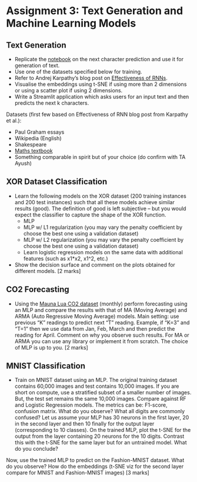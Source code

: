 # Assignment 3: Text Generation and Machine Learning Models

## Text Generation
- Replicate the [notebook](https://nipunbatra.github.io/ml-teaching/notebooks/names.html) on the next character prediction and use it for generation of text.
- Use one of the datasets specified below for training.
- Refer to Andrej Karpathy’s blog post on [Effectiveness of RNNs](http://karpathy.github.io/2015/05/21/rnn-effectiveness/).
- Visualise the embeddings using t-SNE if using more than 2 dimensions or using a scatter plot if using 2 dimensions.
- Write a Streamlit application which asks users for an input text and then predicts the next k characters.

Datasets (first few based on Effectiveness of RNN blog post from Karpathy et al.):

- Paul Graham essays
- Wikipedia (English)
- Shakespeare
- [Maths textbook](https://github.com/stacks/stacks-project)
- Something comparable in spirit but of your choice (do confirm with TA Ayush)

## XOR Dataset Classification
- Learn the following models on the XOR dataset (200 training instances and 200 test instances) such that all these models achieve similar results (good). The definition of good is left subjective – but you would expect the classifier to capture the shape of the XOR function.
  - MLP
  - MLP w/ L1 regularization (you may vary the penalty coefficient by choose the best one using a validation dataset)
  - MLP w/ L2 regularization (you may vary the penalty coefficient by choose the best one using a validation dataset)
  - Learn logistic regression models on the same data with additional features (such as x1*x2, x1^2, etc.)
- Show the decision surface and comment on the plots obtained for different models. [2 marks]

## CO2 Forecasting
- Using the [Mauna Lua CO2 dataset](https://gml.noaa.gov/webdata/ccgg/trends/co2/co2_mm_mlo.csv) (monthly) perform forecasting using an MLP and compare the results with that of MA (Moving Average) and ARMA (Auto Regressive Moving Average) models. Main setting: use previous “K” readings to predict next “T” reading. Example, if “K=3” and “T=1” then we use data from Jan, Feb, March and then predict the reading for April. Comment on why you observe such results. For MA or ARMA you can use any library or implement it from scratch. The choice of MLP is up to you. [2 marks]

## MNIST Classification
- Train on MNIST dataset using an MLP. The original training dataset contains 60,000 images and test contains 10,000 images. If you are short on compute, use a stratified subset of a smaller number of images. But, the test set remains the same 10,000 images. Compare against RF and Logistic Regression models. The metrics can be: F1-score, confusion matrix. What do you observe? What all digits are commonly confused? Let us assume your MLP has 30 neurons in the first layer, 20 in the second layer and then 10 finally for the output layer (corresponding to 10 classes). On the trained MLP, plot the t-SNE for the output from the layer containing 20 neurons for the 10 digits. Contrast this with the t-SNE for the same layer but for an untrained model. What do you conclude?

Now, use the trained MLP to predict on the Fashion-MNIST dataset. What do you observe? How do the embeddings (t-SNE viz for the second layer compare for MNIST and Fashion-MNIST images) [3 marks]
